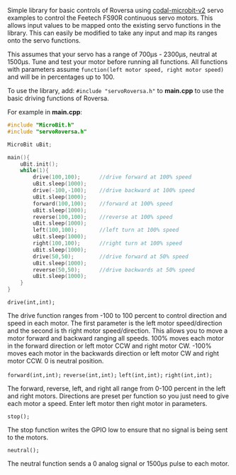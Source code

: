 Simple library for basic controls of Roversa using [codal-microbit-v2](https://github.com/lancaster-university/microbit-v2-samples) servo examples to control the Feetech FS90R continuous servo motors. This allows input values to be mapped onto the existing servo functions in the library. This can easily be modified to take any input and map its ranges onto the servo functions.

This assumes that your servo has a range of 700μs - 2300μs, neutral at 1500μs. Tune and test your motor before running all functions. All functions with parameters assume `function(left motor speed, right motor speed)` and will be in percentages up to 100.

To use the library, add:
`#include "servoRoversa.h"`
to **main.cpp** to use the basic driving functions of Roversa.

For example in **main.cpp**:
```cpp
#include "MicroBit.h"
#include "servoRoversa.h"

MicroBit uBit;

main(){
    uBit.init();
    while(1){
        drive(100,100);      //drive forward at 100% speed
        uBit.sleep(1000);
        drive(-100,-100);    //drive backward at 100% speed
        uBit.sleep(1000);
        forward(100,100);    //forward at 100% speed
        uBit.sleep(1000);
        reverse(100,100);    //reverse at 100% speed
        uBit.sleep(1000);
        left(100,100);       //left turn at 100% speed
        uBit.sleep(1000);
        right(100,100);      //right turn at 100% speed
        uBit.sleep(1000);
        drive(50,50);        //drive forward at 50% speed
        uBit.sleep(1000);
        reverse(50,50);      //drive backwards at 50% speed
        uBit.sleep(1000);
    }
}
```

`drive(int,int);`

The drive function ranges from -100 to 100 percent to control direction and speed in each motor. The first parameter is the left motor speed/direction and the second is th right motor speed/direction. This allows you to move a motor forward and backward ranging all speeds. 100% moves each motor in the forward direction or left motor CCW and right motor CW. -100% moves each motor in the backwards direction or left motor CW and right motor CCW. 0 is neutral position.

`forward(int,int);`
`reverse(int,int);`
`left(int,int);`
`right(int,int);`

The forward, reverse, left, and right all range from 0-100 percent in the left and right motors. Directions are preset per function so you just need to give each motor a speed. Enter left motor then right motor in parameters.

`stop();`

The stop function writes the GPIO low to ensure that no signal is being sent to the motors.

`neutral();`

The neutral function sends a 0 analog signal or 1500μs pulse to each motor.
